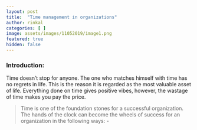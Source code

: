 ```yaml
---
layout: post
title:  "Time management in organizations"
author: rinkal
categories: [ ]
image: assets/images/11052019/image1.png
featured: true
hidden: false
---
```


### Introduction: 
Time doesn’t stop for anyone. The one who matches himself with time has no regrets in life. This is the reason it is regarded as the most valuable asset of life. Everything done on time gives positive vibes, however, the wastage of time makes you pay the price.

> Time is one of the foundation stones for a successful organization. The hands of the clock can become the wheels of success for an organization in the following ways: -
